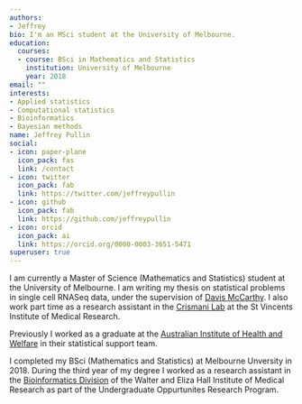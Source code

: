 ```yaml
---
authors:
- Jeffrey 
bio: I'm an MSci student at the University of Melbourne. 
education:
  courses:
  - course: BSci in Mathematics and Statistics
    institution: University of Melbourne
    year: 2018
email: ""
interests:
- Applied statistics
- Computational statistics
- Bioinformatics
- Bayesian methods
name: Jeffrey Pullin 
social:
- icon: paper-plane
  icon_pack: fas
  link: /contact
- icon: twitter
  icon_pack: fab
  link: https://twitter.com/jeffreypullin
- icon: github
  icon_pack: fab
  link: https://github.com/jeffreypullin
- icon: orcid
  icon_pack: ai
  link: https://orcid.org/0000-0003-3651-5471
superuser: true
---
```


I am currently a Master of Science (Mathematics and Statistics) student at the University of Melbourne. I am writing my thesis on statistical problems in single cell RNASeq data, under the supervision of [Davis McCarthy](https://www.svi.edu.au/research_themes/bioinformatics_and_cellular_genomics). I also work part time as a research assistant in the [Crismani Lab](https://wcrismani.wixsite.com/research) at the St Vincents Institute of Medical Research. 

Previously I worked as a graduate at the [Australian Institute of Health and Welfare](https://www.aihw.gov.au/) in their statistical support team. 

I completed my BSci (Mathematics and Statistics) at Melbourne Unversity in 2018. During the third year of my degree I worked as a research assistant in the [Bioinformatics Division](https://www.wehi.edu.au/research/research-fields/bioinformatics) of the Walter and Eliza Hall Institute of Medical Research as part of the Undergraduate Oppurtunites Research Program. 

